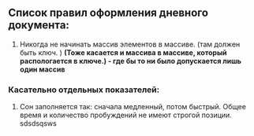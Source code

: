 ﻿## Список правил оформления дневного документа:
1. Никогда не начинать массив элементов в массиве. (там должен быть ключ. ) **(Тоже касается и массива в массиве, который распологается в ключе.) - где бы то ни было допускается лишь один массив**
### Касательно отдельных показателей:
1. Сон заполняется так: сначала медленный, потом быстрый. Общее время и количество пробуждений не имеют строгой позиции. 
sdsdsqsws